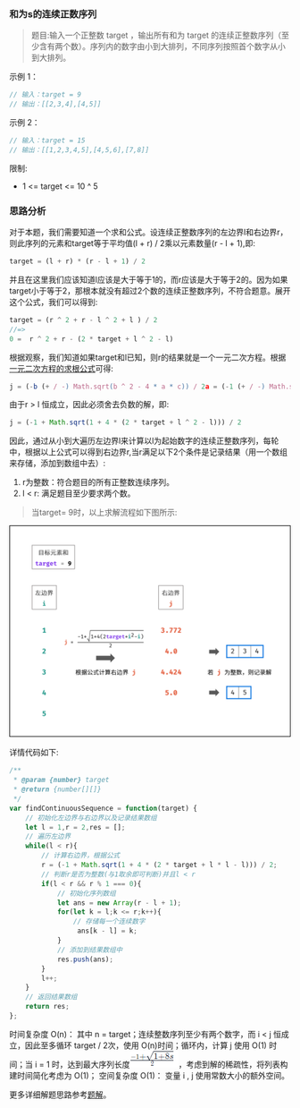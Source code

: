 ### 和为s的连续正数序列

> 题目:输入一个正整数 target ，输出所有和为 target 的连续正整数序列（至少含有两个数）。序列内的数字由小到大排列，不同序列按照首个数字从小到大排列。


示例 1：

```js
// 输入：target = 9
// 输出：[[2,3,4],[4,5]]
```

示例 2：

```js
// 输入：target = 15
// 输出：[[1,2,3,4,5],[4,5,6],[7,8]]
```

限制:

* 1 <= target <= 10 ^ 5

### 思路分析

对于本题，我们需要知道一个求和公式。设连续正整数序列的左边界l和右边界r，则此序列的元素和target等于平均值(l + r) / 2乘以元素数量(r - l + 1),即:

```js
target = (l + r) * (r - l + 1) / 2
```

并且在这里我们应该知道l应该是大于等于1的，而r应该是大于等于2的。因为如果target小于等于2，那根本就没有超过2个数的连续正整数序列，不符合题意。展开这个公式，我们可以得到:

```js
target = (r ^ 2 + r - l ^ 2 + l ) / 2
//=>
0 =  r ^ 2 + r - (2 * target + l ^ 2 - l)
```

根据观察，我们知道如果target和l已知，则r的结果就是一个一元二次方程。根据[一元二次方程的求根公式](https://baike.baidu.com/item/%E4%B8%80%E5%85%83%E4%BA%8C%E6%AC%A1%E6%96%B9%E7%A8%8B%E6%B1%82%E6%A0%B9%E5%85%AC%E5%BC%8F/56066624?fr=aladdin)可得:

```js
j = (-b (+ / -) Math.sqrt(b ^ 2 - 4 * a * c)) / 2a = (-1 (+ / -) Math.sqrt(1 + 4 * (2 * target + l ^ 2 - l))) / 2
```

由于r  > l 恒成立，因此必须舍去负数的解，即:

```js
j = (-1 + Math.sqrt(1 + 4 * (2 * target + l ^ 2 - l))) / 2
```

因此，通过从小到大遍历左边界l来计算以l为起始数字的连续正整数序列，每轮中，根据以上公式可以得到右边界r,当r满足以下2个条件是记录结果（用一个数组来存储，添加到数组中去）:

1. r为整数：符合题目的所有正整数连续序列。
2. l < r: 满足题目至少要求两个数。

> 当target= 9时，以上求解流程如下图所示:

![](../images/findContinuousSequence-1.png)

详情代码如下:

```js
/**
 * @param {number} target
 * @return {number[][]}
 */
var findContinuousSequence = function(target) {
    // 初始化左边界与右边界以及记录结果数组
    let l = 1,r = 2,res = [];
    // 遍历左边界
    while(l < r){
        // 计算右边界，根据公式
        r = (-1 + Math.sqrt(1 + 4 * (2 * target + l * l - l))) / 2;
        // 判断r是否为整数(与1取余即可判断)并且l < r
        if(l < r && r % 1 === 0){
            // 初始化序列数组
            let ans = new Array(r - l + 1);
            for(let k = l;k <= r;k++){
                // 存储每一个连续数字
                 ans[k - l] = k;
            }
            // 添加到结果数组中
            res.push(ans);
        }
        l++;
    }
    // 返回结果数组
    return res;
};
```

时间复杂度 O(n)： 其中 n = target；连续整数序列至少有两个数字，而 i < j 恒成立，因此至多循环 target / 2次，使用 O(n)时间；循环内，计算 j 使用 O(1) 时间；当 i = 1 时，达到最大序列长度![](../images/findContinuousSequence-O.png)，考虑到解的稀疏性，将列表构建时间简化考虑为 O(1)；
空间复杂度 O(1)： 变量 i , j 使用常数大小的额外空间。


更多详细解题思路参考[题解](https://leetcode-cn.com/problems/he-wei-sde-lian-xu-zheng-shu-xu-lie-lcof/solution/jian-zhi-offer-57-ii-he-wei-s-de-lian-xu-t85z/)。

